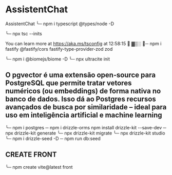 # AssistentChat
AssistentChat
╰─ npm i typescript @types/node -D

╰─ npx tsc --inits

You can learn more at https://aka.ms/tsconfig
at 12:58:15   ▓▒░
╰─ npm i fastify @fastify/cors fastify-type-provider-zod zod

╰─ npm i @biomejs/biome -D
╰─ npx ultracite init  

## O pgvector é uma extensão open‑source para PostgreSQL que permite tratar vetores numéricos (ou embeddings) de forma nativa no banco de dados. Isso dá ao Postgres recursos avançados de busca por similaridade – ideal para uso em inteligência artificial e machine learning

╰─ npm i postgres
─ npm i drizzle-orms
npm install drizzle-kit --save-dev
─ npx drizzle-kit generate
╰─ npx drizzle-kit migrate
╰─ npx drizzle-kit studio
╰─ npm i drizzle-seed -D
─ npm run db:seed


## CREATE FRONT
╰─ npm create vite@latest front